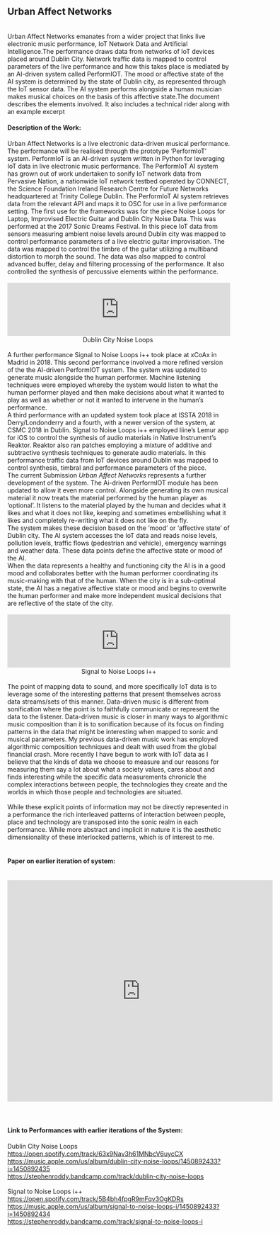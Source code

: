 ## Urban Affect Networks

<br />
Urban Affect Networks emanates from a wider project that links live electronic music performance, IoT Network Data and Artificial Intelligence.The performance draws data from networks of IoT devices placed around Dublin City. Network traffic data is mapped to control parameters of the live performance and how this takes place is mediated by an AI-driven system called PerformIOT. The mood or affective state of the AI system is determined by the state of Dublin city, as represented through the IoT sensor data. The AI system performs alongside a human musician makes musical choices on the basis of this affective state.The document describes the elements involved. It also includes a technical rider along with an example excerpt <br />

<h4>Description of the Work:</h4>
Urban Affect Networks is a live electronic data-driven musical performance. The performance will be realised through the prototype ‘PerformIoT’ system. PerformIoT is an AI-driven system written in Python for leveraging IoT data in live electronic music performance. The PerformIoT AI system has grown out of work undertaken to sonify IoT network data from Pervasive Nation, a nationwide IoT network testbed operated by CONNECT, the Science Foundation Ireland Research Centre for Future Networks headquartered at Trinity College Dublin. The PerformIoT AI system retrieves data from the relevant API and maps it to OSC for use in a live performance setting. The first use for the frameworks was for the piece Noise Loops for Laptop, Improvised Electric Guitar and Dublin City Noise Data. This was performed at the 2017 Sonic Dreams Festival. In this piece IoT data from sensors measuring ambient noise levels around Dublin city was mapped to control performance parameters of a live electric guitar improvisation. The data was mapped to control the timbre of the guitar utilizing a multiband distortion to morph the sound. The data was also mapped to control advanced buffer, delay and filtering processing of the performance. It also controlled the synthesis of percussive elements within the performance. <br />
<br />
<iframe seamless="" src="https://bandcamp.com/EmbeddedPlayer/album=793201642/size=large/bgcol=ffffff/linkcol=0687f5/tracklist=false/artwork=small/track=2969131966/transparent=true/" style="border: 0; height: 120px; width: 100%;"><a href="http://stephenroddy.bandcamp.com/album/home-part-2-silence-ep">Home Part 2: Silence EP by Stephen Roddy</a></iframe>

<br />
<div style="text-align: center;">
<span style="font-weight: normal;">
Dublin City Noise Loops&nbsp;</span></div>
<div style="text-align: center;">
<br /></div>
A further performance Signal to Noise Loops i++ took place at xCoAx in Madrid in 2018. This second performance involved a more refined version of the the AI-driven PerformIOT system. The system was updated to generate music alongside the human performer. Machine listening techniques were employed whereby the system would listen to what the human performer played and then make decisions about what it wanted to play as well as whether or not it wanted to intervene in the human’s performance. <br />
A third performance with an updated system took place at ISSTA 2018 in Derry/Londonderry and a fourth, with a newer version of the system, at CSMC 2018 in Dublin. Signal to Noise Loops i++ employed liine’s Lemur app for iOS to control the synthesis of audio materials in Native Instrument’s Reaktor. Reaktor also ran patches employing a mixture of additive and subtractive synthesis techniques to generate audio materials. In this performance traffic data from IoT devices around Dublin was mapped to control synthesis, timbral and performance parameters of the piece. <br />
The current Submission <i>Urban Affect Networks</i> represents a further development of the system. The Ai-driven PerformIOT module has been updated to allow it even more control. Alongside generating its own musical material it now treats the material performed by the human player as ‘optional’. It listens to the material played by the human and decides what it likes and what it does not like, keeping and sometimes embellishing what it likes and completely re-writing what it does not like on the fly.<br />
The system makes these decision based on the ‘mood’ or ‘affective state’ of Dublin city. The AI system accesses the IoT data and reads noise levels, pollution levels, traffic flows (pedestrian and vehicle), emergency warnings and weather data. These data points define the affective state or mood of the AI. <br />
When the data represents a healthy and functioning city the AI is in a good mood and collaborates better with the human performer coordinating its music-making with that of the human. When the city is in a sub-optimal state, the AI has a negative affective state or mood and begins to overwrite the human performer and make more independent musical decisions that are reflective of the state of the city.<br />
<br />
<div style="text-align: center;">
<iframe seamless="" src="https://bandcamp.com/EmbeddedPlayer/album=793201642/size=large/bgcol=ffffff/linkcol=0687f5/tracklist=false/artwork=small/track=3477147735/transparent=true/" style="border: 0; height: 120px; width: 100%;"><a href="http://stephenroddy.bandcamp.com/album/home-part-2-silence-ep">Home Part 2: Silence EP by Stephen Roddy</a></iframe>Signal to Noise Loops i++ </div>
<br />
The point of mapping data to sound, and more specifically IoT data is to leverage some of the interesting patterns that present themselves across data streams/sets of this manner. Data-driven music is different from sonification where the point is to faithfully communicate or represent the data to the listener. Data-driven music is closer in many ways to algorithmic music composition than it is to sonification because of its focus on finding patterns in the data that might be interesting when mapped to sonic and musical parameters. My previous data-driven music work has employed algorithmic composition techniques and dealt with used from the global financial crash. More recently I have begun to work with IoT data as I believe that the kinds of data we choose to measure and our reasons for measuring them say a lot about what a society values, cares about and finds interesting while the specific data measurements chronicle the complex interactions between people, the technologies they create and the worlds in which those people and technologies are situated. <br />
<br />
While these explicit points of information may not be directly represented in a performance the rich interleaved patterns of interaction between people, place and technology are transposed into the sonic realm in each performance. While more abstract and implicit in nature it is the aesthetic dimensionality of these interlocked patterns, which is of interest to me. <br />
<br />
<h4>
Paper on earlier iteration of system:</h4>
<br />
<iframe frameborder="0" src="https://drive.google.com/file/d/1awK-N8_hdNML3_gH56VgX2g1jtuekjO6/preview" style="height: 500px; width: 600px;"></iframe>


<br />
<h4>
&nbsp;</h4>
<h4>
Link to Performances with earlier iterations of the System:</h4>
Dublin City Noise Loops<br />
<a href="https://open.spotify.com/track/63x9Nav3h61MNbcV6uycCX">https://open.spotify.com/track/63x9Nav3h61MNbcV6uycCX</a><br />
<a href="https://music.apple.com/us/album/dublin-city-noise-loops/1450892433?i=1450892435">https://music.apple.com/us/album/dublin-city-noise-loops/1450892433?i=1450892435</a><br />
<a href="https://stephenroddy.bandcamp.com/track/dublin-city-noise-loops">https://stephenroddy.bandcamp.com/track/dublin-city-noise-loops</a><br />
<br />
Signal to Noise Loops i++<br />
<a href="https://open.spotify.com/track/5B4bh4fpgR9mFqv3OgKDRs">https://open.spotify.com/track/5B4bh4fpgR9mFqv3OgKDRs</a><br />
<a href="https://music.apple.com/us/album/signal-to-noise-loops-i/1450892433?i=1450892434">https://music.apple.com/us/album/signal-to-noise-loops-i/1450892433?i=1450892434</a><br />
<a href="https://stephenroddy.bandcamp.com/track/signal-to-noise-loops-i">https://stephenroddy.bandcamp.com/track/signal-to-noise-loops-i</a><br />
<br />
